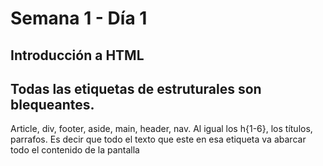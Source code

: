 # Semana 1 - Día 1
## Introducción a HTML
## Todas las etiquetas de estruturales son blequeantes. 
Article, div, footer, aside, main, header, nav. Al igual los h{1-6}, los títulos, parrafos.
Es decir que todo el texto que este en esa etiqueta va abarcar todo el contenido de la pantalla